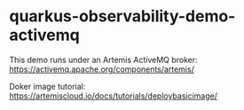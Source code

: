
# quarkus-observability-demo-activemq

This demo runs under an Artemis ActiveMQ broker:
https://activemq.apache.org/components/artemis/

Doker image tutorial:
https://artemiscloud.io/docs/tutorials/deploybasicimage/